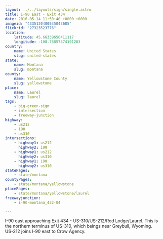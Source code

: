 ```yaml
---
layout: ../../layouts/sign/single.astro
title: I-90 East - Exit 434
date: 2016-05-14 11:50:40 +0000 +0000
imageid: "4335120400535043685"
flickrid: "27323523776"
location:
    latitude: 45.66339656411117
    longitude: -108.78857374191283
country:
    name: United States
    slug: united-states
state:
    name: Montana
    slug: montana
county:
    name: Yellowstone County
    slug: yellowstone
place:
    name: Laurel
    slug: laurel
tags:
    - big-green-sign
    - intersection
    - freeway-junction
highway:
    - us212
    - i90
    - us310
intersections:
    - highway1: us212
      highway2: i90
    - highway1: us212
      highway2: us310
    - highway1: i90
      highway2: us310
statePages:
    - state/montana
countyPages:
    - state/montana/yellowstone
placePages:
    - state/montana/yellowstone/laurel
freewayjunction:
    - i-90-montana_432-04

---
```

I-90 east approaching Exit 434 - US-310/US-212/Red Lodge/Laurel.  This is the northern terminus of US-310, which beings near Greybull, Wyoming.  US-212 joins I-90 east to Crow Agency.